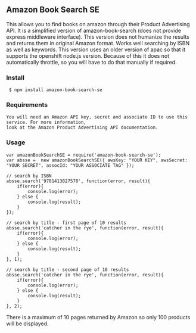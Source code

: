 ## Amazon Book Search SE

This allows you to find books on amazon through their Product Advertising API. 
It is a simplified version of amazon-book-search (does not provide express middleware interface). 
This version does not humanize the results and returns them in original Amazon format. Works
well searching by ISBN as well as keywords. This version uses an older version of apac so that
it supports the openshift node.js version. Because of this it does not automatically throttle,
so you will have to do that manually if required.

### Install

     $ npm install amazon-book-search-se

### Requirements
    You will need an Amazon API key, secret and associate ID to use this service. For more information,
    look at the Amazon Product Advertising API documentation.

### Usage 

    var amazonBookSearchSE = require('amazon-book-search-se');
    var absse =  new amazonBookSearchSE({ awsKey: "YOUR KEY", awsSecret: "YOUR SECRET", assocId: "YOUR ASSOCIATE TAG" });

    // search by ISBN
    absse.search('9781413027570', function(error, result){
        if(error){
            console.log(error);
        } else {
            console.log(result);
        }
    });

    // search by title - first page of 10 results
    absse.search('catcher in the rye', function(error, result){
        if(error){
            console.log(error);
        } else {
            console.log(result);
        }
    }, 1);

    // search by title - second page of 10 results
    absse.search('catcher in the rye', function(error, result){
        if(error){
            console.log(error);
        } else {
            console.log(result);
        }
    }, 2);

There is a maximum of 10 pages returned by Amazon so only 100 products will be displayed.
